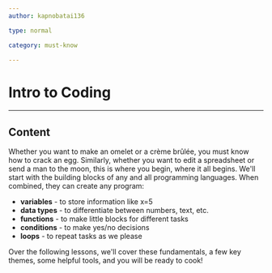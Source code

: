 ```yaml
---
author: kapnobatai136

type: normal

category: must-know

---
```


# Intro to Coding

---
## Content

Whether you want to make an omelet or a crème brûlée, you must know how to crack an egg. Similarly, whether you want to edit a spreadsheet or send a man to the moon, this is where you begin, where it all begins. We'll start with the building blocks of any and all programming languages. When combined, they can create any program:

- **variables** - to store information like x=5
- **data types** - to differentiate between numbers, text, etc.
- **functions** - to make little blocks for different tasks
- **conditions** - to make yes/no decisions
- **loops** - to repeat tasks as we please

Over the following lessons, we'll cover these fundamentals, a few key themes, some helpful tools, and you will be ready to cook!